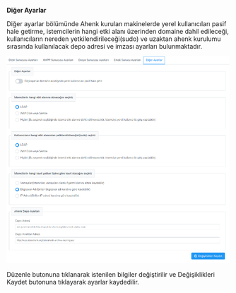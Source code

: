 **Diğer Ayarlar**

Diğer ayarlar bölümünde Ahenk kurulan makinelerde yerel kullanıcıları pasif hale getirme, istemcilerin
hangi etki alanı üzerinden domaine dahil edileceği, kullanıcıların nereden yetkilendirileceği(sudo) ve uzaktan
ahenk kurulumu sırasında kullanılacak depo adresi ve imzası ayarları bulunmaktadır.

![Dosya Paylaşımı](../images/serverSettings/otherSettings.png)

Düzenle butonuna tıklanarak istenilen bilgiler değiştirilir ve Değişiklikleri Kaydet butonuna tıklayarak 
ayarlar kaydedilir.